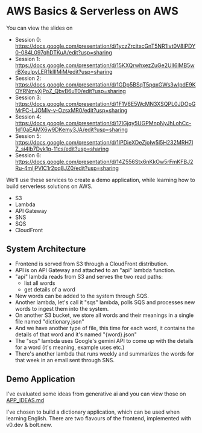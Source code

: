 # AWS Basics & Serverless on AWS

You can view the slides on

* Session 0: https://docs.google.com/presentation/d/1yczZrcitxcGnT5NR1Ivt0V8lPDY0-084L097qhDTKuA/edit?usp=sharing
* Session 1: https://docs.google.com/presentation/d/15KXQrwhxezZuGe2UIl6lMB5wrBXeulpyLER1klIIMiM/edit?usp=sharing
* Session 2: https://docs.google.com/presentation/d/1GDp5BSqT5pqxGWs3wIpdE9KOYRNmyXjPoZ_QbvB6uT0/edit?usp=sharing
* Session 3: https://docs.google.com/presentation/d/1F1V6E5WcMN3XSQPL0JDOpGMrFC-LJOMIv-v-OzsxMR0/edit?usp=sharing
* Session 4: https://docs.google.com/presentation/d/17IGjqy5UGPMnpNyJhLohCc-1d10aEAMX6w9DKemy3JA/edit?usp=sharing
* Session 5: https://docs.google.com/presentation/d/1IPDieXDeZjoIw5l5H232MRH7IZ_si4lb7Dvk1g-11cs/edit?usp=sharing
* Session 6: https://docs.google.com/presentation/d/14Z556Stx6nKkOw5rFmKFBJ2Ru-4mIjPVlC1r2pq8JZ0/edit?usp=sharing


We'll use these services to create a demo application, while learning how to build serverless solutions on AWS.

- S3
- Lambda
- API Gateway
- SNS
- SQS
- CloudFront

## System Architecture

* Frontend is served from S3 through a CloudFront distribution.
* API is on API Gateway and attached to an "api" lambda function.
* "api" lambda reads from S3 and serves the two read paths:
  * list all words
  * get details of a word
* New words can be added to the system through SQS.
* Another lambda, let's call it "sqs" lambda, polls SQS and processes new words to ingest them into the system.
* On another S3 bucket, we store all words and their meanings in a single file named "dictionary.json"
* And we have another type of file, this time for each word, it contains the details of that word and it's named "{word}.json"
* The "sqs" lambda uses Google's gemini API to come up with the details for a word (it's meaning, example uses etc.)
* There's another lambda that runs weekly and summarizes the words for that week in an email sent through SNS.

## Demo Application

I've evaluated some ideas from generative ai and you can view those on [APP_IDEAS.md](./APP_IDEAS.md)

I've chosen to build a dictionary application, which can be used when learning English.
There are two flavours of the frontend, implemented with v0.dev & bolt.new.